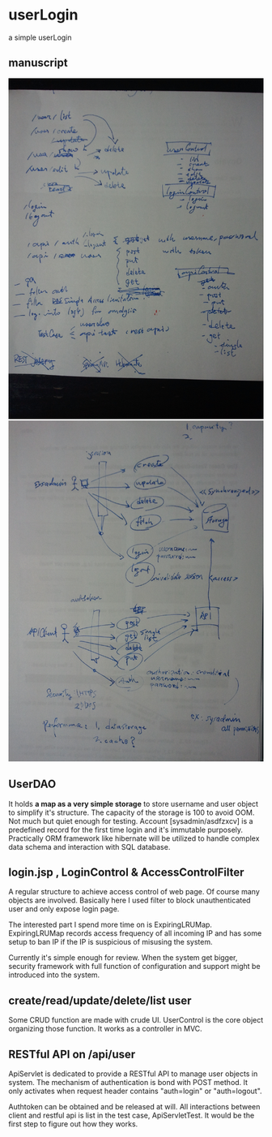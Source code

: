 # userLogin
a simple userLogin

## manuscript
![alt entries and flow](https://raw.githubusercontent.com/zhengda/userLogin/master/doc/IMG_20150721_205025.jpg)
![alt scenarios](https://raw.githubusercontent.com/zhengda/userLogin/master/doc/IMG_20150721_205035.jpg)

## UserDAO
It holds **a map as a very simple storage** to store username and user object to simplify it's structure. 
The capacity of the storage is 100 to avoid OOM. Not much but quiet enough for testing.
Account [sysadmin/asdfzxcv] is a predefined record for the first time login and it's immutable purposely.
Practically ORM framework like hibernate will be utilized to handle complex data schema and interaction with SQL database.

## login.jsp , LoginControl & AccessControlFilter
A regular structure to achieve access control of web page. 
Of course many objects are involved. Basically here I used filter to block unauthenticated user and only expose login page.

The interested part I spend more time on is  ExpiringLRUMap.
ExpiringLRUMap records access frequency of all incoming IP and has some setup to ban IP if the IP is suspicious of misusing the system.

Currently it's simple enough for review. When the system get bigger, security framework with full function of configuration and support might be introduced into the system. 

## create/read/update/delete/list user
Some CRUD function are made with crude UI.
UserControl is the core object organizing those function. It works as a controller in MVC.

## RESTful API on /api/user
ApiServlet is dedicated to provide a RESTful API to manage user objects in system.
The mechanism of authentication is bond with POST method. It only activates when request header contains "auth=login" or "auth=logout".

Authtoken can be obtained and be released at will.
All interactions between client and restful api is list in the test case, ApiServletTest. 
It would be the first step to figure out how they works.

